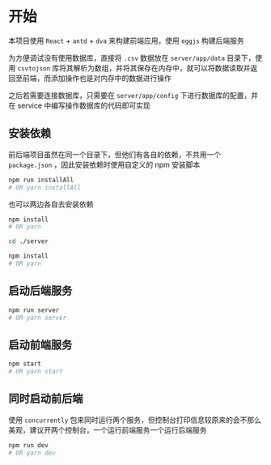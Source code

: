 # 开始

本项目使用 `React` + `antd` + `dva` 来构建前端应用，使用 `eggjs` 构建后端服务

为方便调试没有使用数据库，直接将 `.csv` 数据放在 `server/app/data` 目录下，使用 `csvtojson` 库将其解析为数组，并将其保存在内存中，就可以将数据读取并返回至前端，而添加操作也是对内存中的数据进行操作

之后若需要连接数据库，只需要在 `server/app/config` 下进行数据库的配置，并在 service 中编写操作数据库的代码即可实现



## 安装依赖

前后端项目虽然在同一个目录下，但他们有各自的依赖，不共用一个 `package.json` ，因此安装依赖时使用自定义的 npm 安装脚本

~~~bash
npm run installAll
# OR yarn installAll
~~~

也可以两边各自去安装依赖

~~~bash
npm install
# OR yarn

cd ./server

npm install
# OR yarn
~~~



## 启动后端服务

~~~bash
npm run server
# OR yarn server
~~~



## 启动前端服务

~~~bash
npm start
# OR yarn start
~~~



## 同时启动前后端

使用 `concurrently` 包来同时运行两个服务，但控制台打印信息较原来的会不那么美观，建议开两个控制台，一个运行前端服务一个运行后端服务

~~~bash
npm run dev
# OR yarn dev
~~~

